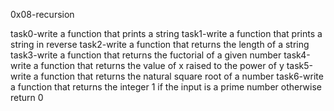 0x08-recursion

task0-write a function that prints a string
task1-write a function that prints a string in reverse
task2-write a function that returns the length of a string
task3-write a function that returns the fuctorial of a given number
task4-write a function that returns the value of x raised to the power of y
task5-write a function that returns the natural square root of a number
task6-write a function that returns the integer 1 if the input is a prime number otherwise return 0
